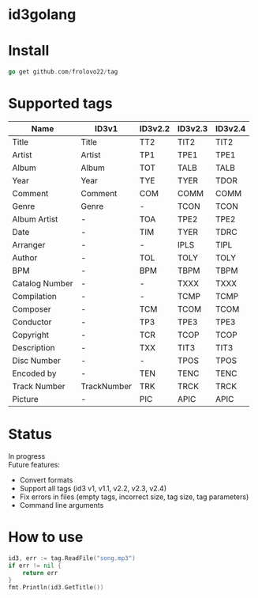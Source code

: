 # id3golang

# Install

```go 
go get github.com/frolovo22/tag
```

# Supported tags

| Name              | ID3v1       | ID3v2.2 | ID3v2.3 | ID3v2.4 |
|-------------------|-------------|---------|---------|---------|
| Title             | Title       | TT2     | TIT2    | TIT2    |
| Artist            | Artist      | TP1     | TPE1    | TPE1    |
| Album             | Album       | TOT     | TALB    | TALB    |
| Year              | Year        | TYE     | TYER    | TDOR    |
| Comment           | Comment     | COM     | COMM    | COMM    |
| Genre             | Genre       | -       | TCON    | TCON    |
| Album Artist      | -           | TOA     | TPE2    | TPE2    | 
| Date              | -           | TIM     | TYER    | TDRC    |
| Arranger          | -           | -       | IPLS    | TIPL    |
| Author            | -           | TOL     | TOLY    | TOLY    |
| BPM               | -           | BPM     | TBPM    | TBPM    |
| Catalog Number    | -           | -       | TXXX    | TXXX    |
| Compilation       | -           | -       | TCMP    | TCMP    |
| Composer          | -           | TCM     | TCOM    | TCOM    |
| Conductor         | -           | TP3     | TPE3    | TPE3    |
| Copyright         | -           | TCR     | TCOP    | TCOP    |
| Description       | -           | TXX     | TIT3    | TIT3    |
| Disc Number       | -           | -       | TPOS    | TPOS    |
| Encoded by        | -           | TEN     | TENC    | TENC    |
| Track Number      | TrackNumber | TRK     | TRCK    | TRCK    |  
| Picture           | -           | PIC     | APIC    | APIC    |
       

# Status 
In progress  
Future features:
*  Convert formats
*  Support all tags (id3 v1, v1.1, v2.2, v2.3, v2.4)
*  Fix errors in files (empty tags, incorrect size, tag size, tag parameters)
*  Command line arguments 

# How to use

```go
id3, err := tag.ReadFile("song.mp3")
if err != nil {
	return err
}
fmt.Println(id3.GetTitle())
```